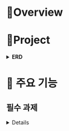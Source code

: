 #  🍳Overview

### 


#  🚩Project
<details>
<summary><strong>ERD</strong></summary>
<div markdown="1"> 
  <img alt="image" src="https://github.com/KwonHyeokGeon/Misson_hyeokgeon/blob/main/src/main/resources/static/images/erd.png">
</div>
</details>

[//]: # (<details>)

[//]: # (  <summary><strong>URL</strong></summary>)

[//]: # (<div markdown="1">)

[//]: # (  <img src="https://github.com/KwonHyeokGeon/Misson_hyeokgeon/blob/main/src/main/resources/static/images/endpoint.png">)

[//]: # (</div>)

[//]: # (</details>)


#  📍 주요 기능

## 필수 과제



<details>

</details>


